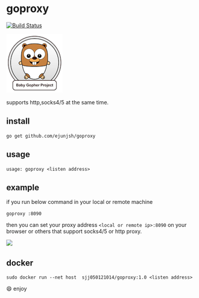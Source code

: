 # goproxy
[![Build Status](https://travis-ci.org/ejunjsh/goproxy.svg?branch=master)](https://travis-ci.org/ejunjsh/goproxy)

[![baby-gopher](https://raw.githubusercontent.com/drnic/babygopher-site/gh-pages/images/babygopher-badge.png)](http://www.babygopher.org)

supports http,socks4/5 at the same time.

## install

    go get github.com/ejunjsh/goproxy


## usage

    usage: goproxy <listen address>
    
## example

if you run below command in your local or remote machine

    goproxy :8090
    
then you can set your proxy address `<local or remote ip>:8090` on your browser or others that support socks4/5 or http proxy.

[![](http://idiotsky.top/images3/goproxy.png)](http://idiotsky.top/images3/goproxy.png)

## docker

    sudo docker run --net host  sjj050121014/goproxy:1.0 <listen address>


😄 enjoy
